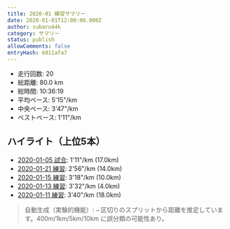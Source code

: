 ```yaml
---
title: 2020-01 練習サマリー
date: 2020-01-01T12:00:00.000Z
author: subaru44k
category: サマリー
status: publish
allowComments: false
entryHash: 6811afa7
---
```

- 走行回数: 20
- 総距離: 80.0 km
- 総時間: 10:36:19
- 平均ペース: 5'15"/km
- 中央ペース: 3'47"/km
- ベストペース: 1'11"/km

## ハイライト（上位5本）
- [2020-01-05 試合](/2020-01-05-4453d493a7d36fab6b2e2f2ca1cc499c/): 1'11"/km (17.0km)
- [2020-01-21 練習](/2020-01-21-db7337c347543565ae61ed60815b66e6/): 2'56"/km (14.0km)
- [2020-01-15 練習](/2020-01-15-b90b1facd36d6b137a19f89e5c9986b1/): 3'18"/km (10.0km)
- [2020-01-13 練習](/2020-01-13-88d0e70fbc10cfe74146772a1b2956ab/): 3'32"/km (4.0km)
- [2020-01-11 練習](/2020-01-11-0d2d4dccab080d990dcbb7c26d8331bb/): 3'40"/km (18.0km)

> 自動生成（実験的機能）: `→` 区切りのスプリットから距離を推定しています。400m/1km/5km/10km に誤分類の可能性あり。

